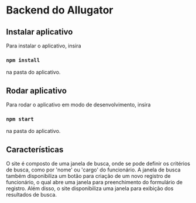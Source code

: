 # Backend do Allugator

## Instalar aplicativo 

Para instalar o aplicativo, insira

### `npm install`

na pasta do aplicativo.

## Rodar aplicativo

Para rodar o aplicativo em modo de desenvolvimento, insira

### `npm start`

na pasta do aplicativo.

## Características

O site é composto de uma janela de busca, onde se pode definir os critérios de busca, como por 'nome' ou 'cargo' do funcionário. A janela de busca também disponibiliza um botão para criação de um novo registro de funcionário, o qual abre uma janela para preenchimento do formulário de registro. Além disso, o site disponibiliza uma janela para exibição dos resultados de busca.
